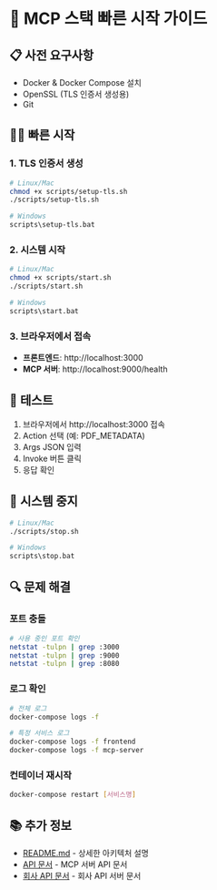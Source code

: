 # 🚀 MCP 스택 빠른 시작 가이드

## 📋 사전 요구사항

- Docker & Docker Compose 설치
- OpenSSL (TLS 인증서 생성용)
- Git

## 🏃‍♂️ 빠른 시작

### 1. TLS 인증서 생성

```bash
# Linux/Mac
chmod +x scripts/setup-tls.sh
./scripts/setup-tls.sh

# Windows
scripts\setup-tls.bat
```

### 2. 시스템 시작

```bash
# Linux/Mac
chmod +x scripts/start.sh
./scripts/start.sh

# Windows
scripts\start.bat
```

### 3. 브라우저에서 접속

- **프론트엔드**: http://localhost:3000
- **MCP 서버**: http://localhost:9000/health

## 🧪 테스트

1. 브라우저에서 http://localhost:3000 접속
2. Action 선택 (예: PDF_METADATA)
3. Args JSON 입력
4. Invoke 버튼 클릭
5. 응답 확인

## 🛑 시스템 중지

```bash
# Linux/Mac
./scripts/stop.sh

# Windows
scripts\stop.bat
```

## 🔍 문제 해결

### 포트 충돌
```bash
# 사용 중인 포트 확인
netstat -tulpn | grep :3000
netstat -tulpn | grep :9000
netstat -tulpn | grep :8080
```

### 로그 확인
```bash
# 전체 로그
docker-compose logs -f

# 특정 서비스 로그
docker-compose logs -f frontend
docker-compose logs -f mcp-server

```

### 컨테이너 재시작
```bash
docker-compose restart [서비스명]
```

## 📚 추가 정보

- [README.md](README.md) - 상세한 아키텍처 설명
- [API 문서](http://localhost:9000/docs) - MCP 서버 API 문서
- [회사 API 문서](http://localhost:8080/docs) - 회사 API 서버 문서 
